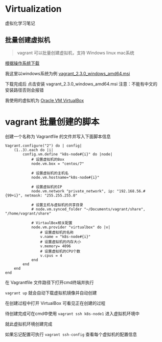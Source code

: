 # Virtualization
虚拟化学习笔记
## 批量创建虚拟机
> vagrant 可以批量创建虚拟机，支持 Windows linux mac系统

[根据操作系统下载](https://www.vagrantup.com/downloads)

我这里以windows系统为例
[vagrant_2.3.0_windows_amd64.msi](https://releases.hashicorp.com/vagrant/2.3.0/vagrant_2.3.0_windows_amd64.msi)

下载完成后 点击安装 vagrant_2.3.0_windows_amd64.msi 注意：不能有中文的安装路径否则会报错

我使用的虚拟机为 [Oracle VM VirtualBox](https://download.virtualbox.org/virtualbox/6.1.36/VirtualBox-6.1.36-152435-Win.exe)

# vagrant 批量创建的脚本
创建一个名称为 Vagrantfile 的文件并写入下面脚本信息

```Vagrantfile
Vagrant.configure("2") do | config|
	(1..3).each do |i|
		config.vm.define "k8s-node#{i}" do |node|
			# 设置虚拟机的Box
			node.vm.box = "centos/7"

			# 设置虚拟机的主机名
			node.vm.hostname="k8s-node#{i}"

			# 设置虚拟机的IP
			node.vm.network "private_network", ip: "192.168.56.#{99+i}", netmask: "255.255.255.0"

			# 设置主机与虚拟机的共享目录
			# node.vm.synced_folder "~/Documents/vagrant/share", "/home/vagrant/share"

			# VirtaulBox相关配置
			node.vm.provider "virtualbox" do |v|
				# 设置虚拟机的名称
				v.name = "k8s-node#{i}"
				# 设置虚拟机的内存大小
				v.memory= 4096
				# 设置虚拟机的CPU个数
				v.cpus = 4
			end
		end
	end
end
```
在 Vagrantfile 文件路径下打开cmd终端并执行

` vagrant up ` 就会自动下载虚拟机镜像并自动创建

在创建过程中打开 VirtualBox 可看见正在创建的过程

待创建完成可在cmd中使用 `vagrant ssh k8s-node1` 进入虚拟机环境中

就此虚拟机环境创建完成

如果忘记配置可执行 `vagrant ssh-config` 查看每个虚拟机的配置信息

